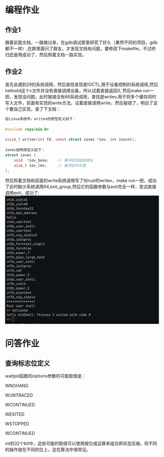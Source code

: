 # 编程作业

## 作业1
跟着前面文档，一路做过来，在gdb调试那里研究了好久（果然不同的项目，gdb都不一样）,在群里面问了群友，才发现文档有问题，要修改下makefile，不过终归还是用成功了，然后照着文档一路实现。

## 作业2
首先会遇到29的系统调用，然后查找发现是IOCTL,用于设备控制的系统调用,然后hellostd这个c文件并没有直接调用设备，所以试着直接返回0, 然后make run一把，发现没问题，此时报错没有66系统调用，查找是writev,用于将多个缓存同时写入文件，前面有实现的write方法，试着直接调用write，然后报错了，明白了这个要自己实现，查了下文档：
```c
在Linux系统中，writev的原型定义如下：

#include <sys/uio.h>

ssize_t writev(int fd, const struct iovec *iov, int iovcnt);

iovec结构体定义如下：
struct iovec {
    void  *iov_base;    // 缓冲区的起始地址
    size_t iov_len;     // 缓冲区的长度
};
```
然后照着文档和前面的write系统调用写了份rust的writev，make run一把，成功了此时缺少系统调用94,exit_group,然后它的函数参数与exit完全一样，尝试直接调用exit，成功了:
![Alt text](images/l2_1.png)


# 问答作业

## 查询标志位定义

waitpid函数的options参数的可能取值是：

WNOHANG

WUNTRACED

WCONTINUED

WEXITED

WSTOPPED

WCONTINUED

int的32个bit中，这些可能的取值可以使用按位或运算来组合即状态压缩，将不同的操作放在不同的位上，这在算法中很常见。